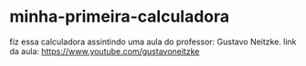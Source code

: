 # minha-primeira-calculadora
 
fiz essa calculadora assintindo uma aula do professor: Gustavo Neitzke.
link da aula: https://www.youtube.com/gustavoneitzke
